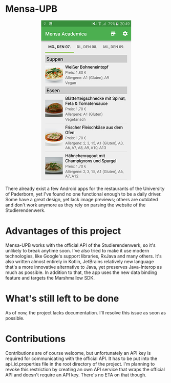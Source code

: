 # Mensa-UPB

<p align="center">
<img src="/screenshot_main.png"></img>
</p>

There already exist a few Android apps for the restaurants of the University of Paderborn, yet I've found no one functional enough to be a daily driver. Some have a great design, yet lack image previews; others are outdated and don't work anymore as they rely on parsing the website of the Studierendenwerk.

# Advantages of this project
Mensa-UPB works with the official API of the Studierendenwerk, so it's unlikely to break anytime soon.
I've also tried to make it use modern technologies, like Google's support libraries, RxJava and many others. It's also written almost entirely in Kotlin, JetBrains relatively new language that's a more innovative alternative to Java, yet preserves Java-Interop as much as possible.
In addition to that, the app uses the new data binding feature and targets the Marshmallow SDK.

# What's still left to be done
As of now, the project lacks documentation. I'll resolve this issue as soon as possible.

# Contributions
Contributions are of course welcome, but unfortunately an API key is required for communicating with the official API. It has to be put into the api_id.properties file in the root directory of the project.
I'm planning to revoke this restriction by creating an own API service that wraps the official API and doesn't require an API key. There's no ETA on that though.

